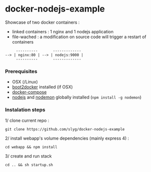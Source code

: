 # docker-nodejs-example

Showcase of two docker containers :

- linked containers : 1 nginx and 1 nodejs application
- file-wached : a modification on source code will trigger a restart of containers

```
     ----------       -------------
--> | nginx:80 | --> | nodejs:9000 |
     ----------       -------------
```

### Prerequisites

- OSX (/Linux)
- [boot2docker](http://boot2docker.io/) installed (if OSX)
- [docker-compose](https://docs.docker.com/compose/)
- [nodejs](https://nodejs.org/) and [nodemon](https://github.com/remy/nodemon) globally installed (`npm install -g nodemon`)

### Instalation steps

1/ clone current repo :
```shell
git clone https://github.com/slyg/docker-nodejs-example
```

2/ install webapp's volume dependencies (mainly express 4) :
```shell
cd webapp && npm install
```

3/ create and run stack
```shell
cd .. && sh startup.sh
```
